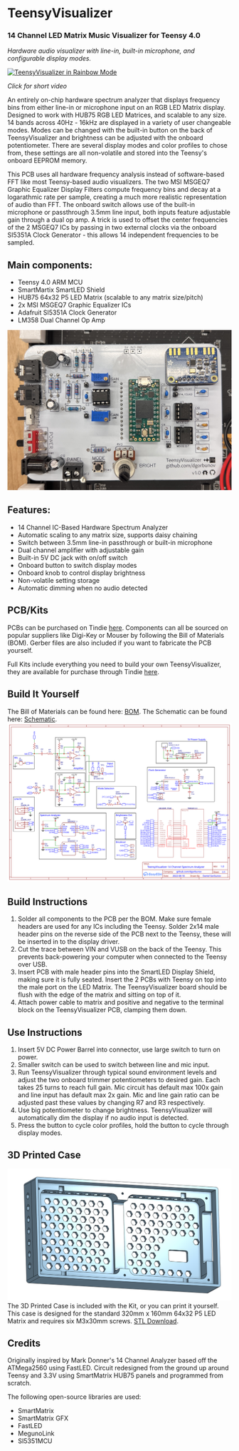 # TeensyVisualizer
### 14 Channel LED Matrix Music Visualizer for Teensy 4.0
*Hardware audio visualizer with line-in, built-in microphone, and configurable display modes.*

[![TeensyVisualizer in Rainbow Mode](https://github.com/dgorbunov/TeensyVisualizer/blob/main/Photos/rainbow_animated.gif)](https://www.youtube.com/shorts/IFxiID-yiMM)

*Click for short video*

An entirely on-chip hardware spectrum analyzer that displays frequency bins from either line-in or microphone input on an RGB LED Matrix display. Designed to work with HUB75 RGB LED Matrices, and scalable to any size. 14 bands across 40Hz - 16kHz are displayed in a variety of user changeable modes. Modes can be changed with the built-in button on the back of TeensyVisualizer and brightness can be adjusted with the onboard potentiometer. There are several display modes and color profiles to chose from, these settings are all non-volatile and stored into the Teensy's onboard EEPROM memory.

This PCB uses all hardware frequency analysis instead of software-based FFT like most Teensy-based audio visualizers. The two MSI MSGEQ7 Graphic Equalizer Display Filters compute frequency bins and decay at a logarathmic rate per sample, creating a much more realistic representation of audio than FFT. The onboard switch allows use of the built-in microphone or passthrough 3.5mm line input, both inputs feature adjustable gain through a dual op amp. A trick is used to offset the center frequencies of the 2 MSGEQ7 ICs by passing in two external clocks via the onboard SI5351A Clock Generator - this allows 14 independent frequencies to be sampled.

## Main components:
- Teensy 4.0 ARM MCU
- SmartMartix SmartLED Shield
- HUB75 64x32 P5 LED Matrix (scalable to any matrix size/pitch)
- 2x MSI MSGEQ7 Graphic Equalizer ICs
- Adafruit SI5351A Clock Generator
- LM358 Dual Channel Op Amp

![PCB](https://github.com/dgorbunov/TeensyVisualizer/blob/main/Photos/Board.jpg)

## Features:
- 14 Channel IC-Based Hardware Spectrum Analyzer
- Automatic scaling to any matrix size, supports daisy chaining
- Switch between 3.5mm line-in passthrough or built-in microphone
- Dual channel amplifier with adjustable gain
- Built-in 5V DC jack with on/off switch
- Onboard button to switch display modes
- Onboard knob to control display brightness
- Non-volatile setting storage
- Automatic dimming when no audio detected

## PCB/Kits
PCBs can be purchased on Tindie [here](https://www.tindie.com/products/27737/). Components can all be sourced on popular suppliers like Digi-Key or Mouser by following the Bill of Materials (BOM). Gerber files are also included if you want to fabricate the PCB yourself.

Full Kits include everything you need to build your own TeensyVisualizer, they are available for purchase through Tindie [here](https://www.tindie.com/products/27748/).

## Build It Yourself
The Bill of Materials can be found here: [BOM](https://github.com/dgorbunov/TeensyVisualizer/tree/main/BOM).
The Schematic can be found here: [Schematic](https://github.com/dgorbunov/TeensyVisualizer/blob/main/Schematic/Schematic%20V1.1.svg).
![Schematic Image](https://github.com/dgorbunov/TeensyVisualizer/blob/main/Schematic/Schematic%20V1.1.svg)

## Build Instructions
1. Solder all components to the PCB per the BOM. Make sure female headers are used for any ICs including the Teensy. Solder 2x14 male header pins on the reverse side of the PCB next to the Teensy, these will be inserted in to the display driver.
2. Cut the trace between VIN and VUSB on the back of the Teensy. This prevents back-powering your computer when connected to the Teensy over USB.
3. Insert PCB with male header pins into the SmartLED Display Shield, making sure it is fully seated. Insert the 2 PCBs with Teensy on top into the male port on the LED Matrix. The TeensyVisualizer board should be flush with the edge of the matrix and sitting on top of it.
4. Attach power cable to matrix and positive and negative to the terminal block on the TeensyVisualizer PCB, clamping them down.

## Use Instructions
1. Insert 5V DC Power Barrel into connector, use large switch to turn on power.
2. Smaller switch can be used to switch between line and mic input.
3. Run TeensyVisualizer through typical sound environment levels and adjust the two onboard trimmer potentiometers to desired gain. Each takes 25 turns to reach full gain. Mic circuit has default max 100x gain and line input has default max 2x gain. Mic and line gain ratio can be adjusted past these values by changing R7 and R3 respectively.
4. Use big potentiometer to change brightness. TeensyVisualizer will automatically dim the display if no audio input is detected.
5. Press the button to cycle color profiles, hold the button to cycle through display modes.

## 3D Printed Case
![TeensyVisaulizer Case](https://github.com/dgorbunov/TeensyVisualizer/blob/main/Photos/Case%20V1.0.png)
The 3D Printed Case is included with the Kit, or you can print it yourself. This case is designed for the standard 320mm x 160mm 64x32 P5 LED Matrix and requires six M3x30mm screws.
[STL Download](https://github.com/dgorbunov/TeensyVisualizer/raw/main/Case/TeensyVisualizer%20Case%20V1.0.stl).


## Credits
Originally inspired by Mark Donner's 14 Channel Analyzer based off the ATMega2560 using FastLED. Circuit redesigned from the ground up around Teensy and 3.3V using SmartMatrix HUB75 panels and programmed from scratch.

The following open-source libraries are used:
- SmartMatrix
- SmartMatrix GFX
- FastLED
- MegunoLink
- SI5351MCU
